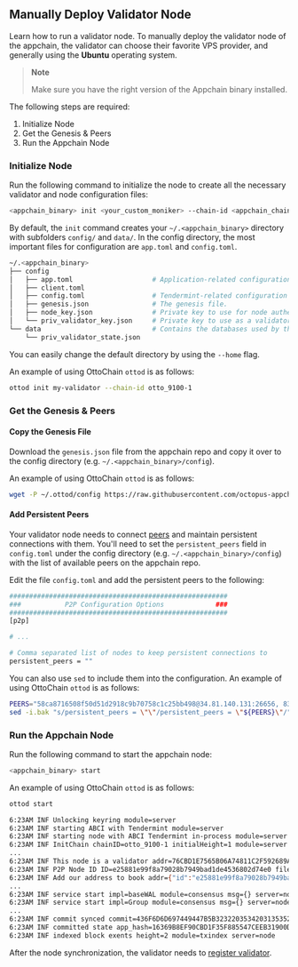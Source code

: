 ## Manually Deploy Validator Node

Learn how to run a validator node. To manually deploy the validator node of the appchain, the validator can choose their favorite VPS provider, and generally using the **Ubuntu** operating system.

> **Note**
>
> Make sure you have the right version of the Appchain binary installed.

The following steps are required:

1. Initialize Node
2. Get the Genesis & Peers
3. Run the Appchain Node

### Initialize Node

Run the following command to initialize the node to create all the necessary validator and node configuration files:

```bash
<appchain_binary> init <your_custom_moniker> --chain-id <appchain_chain_id>
```

By default, the `init` command creates your `~/.<appchain_binary>` directory with subfolders `config/` and `data/`. In the config directory, the most important files for configuration are `app.toml` and `config.toml`.

```bash
~/.<appchain_binary>
├── config
│   ├── app.toml                    # Application-related configuration file.
│   ├── client.toml
│   ├── config.toml                 # Tendermint-related configuration file.
│   ├── genesis.json                # The genesis file.
│   ├── node_key.json               # Private key to use for node authentication in the p2p protocol.
│   └── priv_validator_key.json     # Private key to use as a validator in the consensus protocol.
└── data                            # Contains the databases used by the node.
    └── priv_validator_state.json
```

You can easily change the default directory by using the `--home` flag.

An example of using OttoChain `ottod` is as follows:

```bash
ottod init my-validator --chain-id otto_9100-1
```

### Get the Genesis & Peers

#### Copy the Genesis File

Download the `genesis.json` file from the appchain repo and copy it over to the config directory (e.g. `~/.<appchain_binary>/config`).

An example of using OttoChain `ottod` is as follows:

```bash
wget -P ~/.ottod/config https://raw.githubusercontent.com/octopus-appchains/otto/main/tests/genesis.json
```

#### Add Persistent Peers

Your validator node needs to connect [peers](https://docs.tendermint.com/v0.34/tendermint-core/using-tendermint.html#peers) and maintain persistent connections with them. You'll need to set the `persistent_peers` field in `config.toml` under the config directory (e.g. `~/.<appchain_binary>/config`) with the list of available peers on the appchain repo.

Edit the file `config.toml` and add the persistent peers to the following:

```bash
#######################################################
###           P2P Configuration Options             ###
#######################################################
[p2p]

# ...

# Comma separated list of nodes to keep persistent connections to
persistent_peers = ""
```

You can also use `sed` to include them into the configuration. An example of using OttoChain `ottod` is as follows:

```bash
PEERS="58ca8716508f50d51d2918c9b70758c1c25bb498@34.81.140.131:26656, 834bbc8f2738313679c414df63136eb3197048a7@35.201.135.223:26656"
sed -i.bak "s/persistent_peers = \"\"/persistent_peers = \"${PEERS}\"/" ~/.ottod/config/config.toml
```

### Run the Appchain Node

Run the following command to start the appchain node:

```bash
<appchain_binary> start
```

An example of using OttoChain `ottod` is as follows:

```bash
ottod start
```

```bash
6:23AM INF Unlocking keyring module=server
6:23AM INF starting ABCI with Tendermint module=server
6:23AM INF starting node with ABCI Tendermint in-process module=server
6:23AM INF InitChain chainID=otto_9100-1 initialHeight=1 module=server
...
6:23AM INF This node is a validator addr=76CBD1E7565B06A74811C2F592689A6F487B7D38 module=consensus pubKey=2CKdA3Sbl1hh6+Exdqy7LfspfGcgUtNhV1VwUAZcy7c= server=node
6:23AM INF P2P Node ID ID=e25881e99f8a79028b7949bad1de4536802d74e0 file=/root/.ottod/config/node_key.json module=p2p server=node
6:23AM INF Add our address to book addr={"id":"e25881e99f8a79028b7949bad1de4536802d74e0","ip":"0.0.0.0","port":26656} book=/root/.ottod/config/addrbook.json module=p2p server=node
...
6:23AM INF service start impl=baseWAL module=consensus msg={} server=node wal=/root/.ottod/data/cs.wal/wal
6:23AM INF service start impl=Group module=consensus msg={} server=node wal=/root/.ottod/data/cs.wal/wal
...
6:23AM INF commit synced commit=436F6D6D697449447B5B323220353420313535203134322032343920313220313839203331203533203234382031333320383420313234203233382031373920323520302032313220323231203139352032313220373120313933203420323136203232352032302031393820353320313335203130322036325D3A327D module=server
6:23AM INF committed state app_hash=16369B8EF90CBD1F35F885547CEEB31900D4DDC3D447C104D8E114C63587663E height=2 module=state num_txs=0 server=node
6:23AM INF indexed block exents height=2 module=txindex server=node
```

After the node synchronization, the validator needs to [register validator](./validator-register.md).